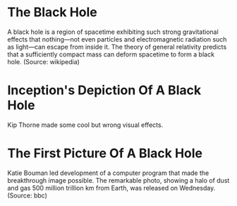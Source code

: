 # The Black Hole
A black hole is a region of spacetime exhibiting such strong gravitational effects that nothing—not even particles and electromagnetic radiation such as light—can escape from inside it. The theory of general relativity predicts that a sufficiently compact mass can deform spacetime to form a black hole. (Source: wikipedia)

# Inception's Depiction Of A Black Hole
Kip Thorne made some cool but wrong visual effects.

# The First Picture Of A Black Hole
Katie Bouman led development of a computer program that made the breakthrough image possible.
The remarkable photo, showing a halo of dust and gas 500 million trillion km from Earth, was released on Wednesday. (Source: bbc)
